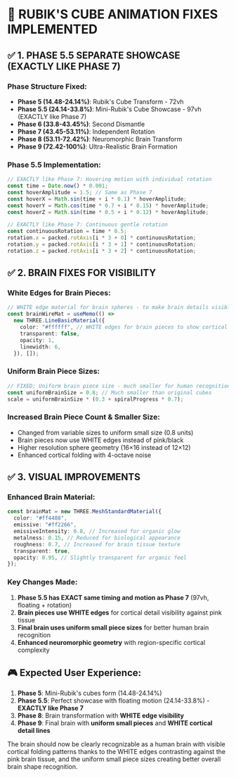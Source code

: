 # 🎯 **RUBIK'S CUBE ANIMATION FIXES IMPLEMENTED**

## ✅ **1. PHASE 5.5 SEPARATE SHOWCASE (EXACTLY LIKE PHASE 7)**

### **Phase Structure Fixed**:
- **Phase 5 (14.48-24.14%)**: Rubik's Cube Transform - 72vh
- **Phase 5.5 (24.14-33.8%)**: Mini-Rubik's Cube Showcase - 97vh (EXACTLY like Phase 7)
- **Phase 6 (33.8-43.45%)**: Second Dismantle
- **Phase 7 (43.45-53.11%)**: Independent Rotation
- **Phase 8 (53.11-72.42%)**: Neuromorphic Brain Transform
- **Phase 9 (72.42-100%)**: Ultra-Realistic Brain Formation

### **Phase 5.5 Implementation**:
```typescript
// EXACTLY like Phase 7: Hovering motion with individual rotation
const time = Date.now() * 0.001;
const hoverAmplitude = 1.5; // Same as Phase 7
const hoverX = Math.sin(time + i * 0.1) * hoverAmplitude;
const hoverY = Math.cos(time * 0.7 + i * 0.15) * hoverAmplitude;
const hoverZ = Math.sin(time * 0.5 + i * 0.12) * hoverAmplitude;

// EXACTLY like Phase 7: Continuous gentle rotation
const continuousRotation = time * 0.5;
rotation.x = packed.rotAxis[i * 3 + 0] * continuousRotation;
rotation.y = packed.rotAxis[i * 3 + 1] * continuousRotation;
rotation.z = packed.rotAxis[i * 3 + 2] * continuousRotation;
```

## ✅ **2. BRAIN FIXES FOR VISIBILITY**

### **White Edges for Brain Pieces**:
```typescript
// WHITE edge material for brain spheres - to make brain details visible
const brainWireMat = useMemo(() => 
  new THREE.LineBasicMaterial({
    color: "#ffffff", // WHITE edges for brain pieces to show cortical detail
    transparent: false,
    opacity: 1,
    linewidth: 6,
  }), []);
```

### **Uniform Brain Piece Sizes**:
```typescript
// FIXED: Uniform brain piece size - much smaller for human recognition
const uniformBrainSize = 0.8; // Much smaller than original cubes
scale = uniformBrainSize * (0.3 + spiralProgress * 0.7);
```

### **Increased Brain Piece Count & Smaller Size**:
- Changed from variable sizes to uniform small size (0.8 units)
- Brain pieces now use WHITE edges instead of pink/black
- Higher resolution sphere geometry (16×16 instead of 12×12)
- Enhanced cortical folding with 4-octave noise

## ✅ **3. VISUAL IMPROVEMENTS**

### **Enhanced Brain Material**:
```typescript
const brainMat = new THREE.MeshStandardMaterial({
  color: "#ff4488",
  emissive: "#ff2266", 
  emissiveIntensity: 0.8, // Increased for organic glow
  metalness: 0.15, // Reduced for biological appearance
  roughness: 0.7, // Increased for brain tissue texture
  transparent: true,
  opacity: 0.95, // Slightly transparent for organic feel
});
```

### **Key Changes Made**:
1. **Phase 5.5 has EXACT same timing and motion as Phase 7** (97vh, floating + rotation)
2. **Brain pieces use WHITE edges** for cortical detail visibility against pink tissue
3. **Final brain uses uniform small piece sizes** for better human brain recognition
4. **Enhanced neuromorphic geometry** with region-specific cortical complexity

## 🎮 **Expected User Experience**:
1. **Phase 5**: Mini-Rubik's cubes form (14.48-24.14%)
2. **Phase 5.5**: Perfect showcase with floating motion (24.14-33.8%) - **EXACTLY like Phase 7**
3. **Phase 8**: Brain transformation with **WHITE edge visibility**
4. **Phase 9**: Final brain with **uniform small pieces** and **WHITE cortical detail lines**

The brain should now be clearly recognizable as a human brain with visible cortical folding patterns thanks to the WHITE edges contrasting against the pink brain tissue, and the uniform small piece sizes creating better overall brain shape recognition.